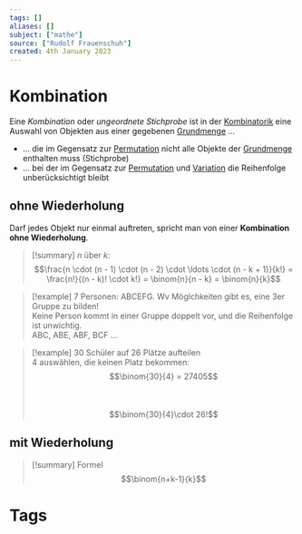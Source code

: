```yaml
---
tags: []
aliases: []
subject: ["mathe"]
source: ["Rudolf Frauenschuh"]
created: 4th January 2023
---
```


# Kombination

Eine *Kombination* oder *ungeordnete Stichprobe* ist in der [Kombinatorik](Kombinatorik.md) eine Auswahl von Objekten aus einer gegebenen [Grundmenge](Grundmenge.md) …
- … die im Gegensatz zur [Permutation](Permutation.md) nicht alle Objekte der [Grundmenge](Grundmenge.md) enthalten muss (Stichprobe)
- … bei der im Gegensatz zur [Permutation](Permutation.md) und [Variation](Variation.md) die Reihenfolge unberücksichtigt bleibt

## ohne Wiederholung

Darf jedes Objekt nur einmal auftreten, spricht man von einer **Kombination ohne Wiederholung**.

>[!summary] $n$ über $k$:  
> $$\frac{n \cdot (n - 1) \cdot (n - 2) \cdot \ldots \cdot (n - k + 1)}{k!} = \frac{n!}{(n - k)! \cdot k!} = \binom{n}{n - k} = \binom{n}{k}$$

> [!example] 7 Personen: ABCEFG. Wv Möglchkeiten gibt es, eine 3er Gruppe zu bilden!  
> Keine Person kommt in einer Gruppe doppelt vor, und die Reihenfolge ist unwichtig.  
> ABC, ABE, ABF, BCF …


> [!example] 30 Schüler auf 26 Plätze aufteilen  
> 4 auswählen, die keinen Platz bekommen:  
> $$\binom{30}{4} = 27405$$  
> [](Kombinatorik.md#Produktregel)  
> $$\binom{30}{4}\cdot 26!$$

## mit Wiederholung

>[!summary] Formel  
> $$\binom{n+k-1}{k}$$

# Tags